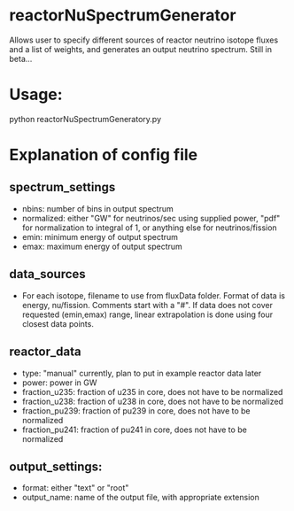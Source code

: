 # reactorNuSpectrumGenerator
Allows user to specify different sources of reactor neutrino isotope fluxes and a list of weights, and generates an output neutrino spectrum. Still in beta...

# Usage:
python reactorNuSpectrumGeneratory.py <config file>

# Explanation of config file
## spectrum_settings
* nbins: number of bins in output spectrum
* normalized: either "GW" for neutrinos/sec using supplied power, "pdf" for normalization to integral of 1, or anything else for neutrinos/fission
* emin: minimum energy of output spectrum
* emax: maximum energy of output spectrum

## data_sources
* For each isotope, filename to use from fluxData folder. Format of data is energy, nu/fission. Comments start with a "#". If data does not cover requested (emin,emax) range, linear extrapolation is done using four closest data points.
  
## reactor_data
* type: "manual" currently, plan to put in example reactor data later
* power: power in GW
* fraction_u235: fraction of u235 in core, does not have to be normalized
* fraction_u238: fraction of u238 in core, does not have to be normalized
* fraction_pu239: fraction of pu239 in core, does not have to be normalized
* fraction_pu241: fraction of pu241 in core, does not have to be normalized

## output_settings:
* format: either "text" or "root"
* output_name: name of the output file, with appropriate extension
